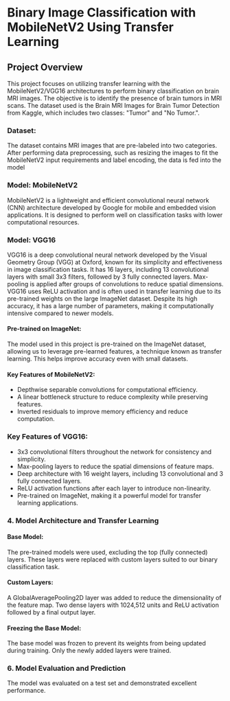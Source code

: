 # Binary Image Classification with MobileNetV2 Using Transfer Learning

## Project Overview 

This project focuses on utilizing transfer learning with the MobileNetV2/VGG16 architectures to perform binary classification on brain MRI images. The objective is to identify the presence of brain tumors in MRI scans. The dataset used is the Brain MRI Images for Brain Tumor Detection from Kaggle, which includes two classes: "Tumor" and "No Tumor.".


### Dataset: 

The dataset contains MRI images that are pre-labeled into two categories. After performing data preprocessing, such as resizing the images to fit the MobileNetV2 input requirements and label encoding, the data is fed into the model

### Model: MobileNetV2

MobileNetV2 is a lightweight and efficient convolutional neural network (CNN) architecture developed by Google for mobile and embedded vision applications. It is designed to perform well on classification tasks with lower computational resources.

### Model: VGG16

VGG16 is a deep convolutional neural network developed by the Visual Geometry Group (VGG) at Oxford, known for its simplicity and effectiveness in image classification tasks. It has 16 layers, including 13 convolutional layers with small 3x3 filters, followed by 3 fully connected layers. Max-pooling is applied after groups of convolutions to reduce spatial dimensions. VGG16 uses ReLU activation and is often used in transfer learning due to its pre-trained weights on the large ImageNet dataset. Despite its high accuracy, it has a large number of parameters, making it computationally intensive compared to newer models.

#### Pre-trained on ImageNet: 
The model used in this project is pre-trained on the ImageNet dataset, allowing us to leverage pre-learned features, a technique known as transfer learning. This helps improve accuracy even with small datasets.

#### Key Features of MobileNetV2:

- Depthwise separable convolutions for computational efficiency.
- A linear bottleneck structure to reduce complexity while preserving features.
- Inverted residuals to improve memory efficiency and reduce computation.

### Key Features of VGG16:
- 3x3 convolutional filters throughout the network for consistency and simplicity.
- Max-pooling layers to reduce the spatial dimensions of feature maps.
- Deep architecture with 16 weight layers, including 13 convolutional and 3 fully connected layers.
- ReLU activation functions after each layer to introduce non-linearity.
- Pre-trained on ImageNet, making it a powerful model for transfer learning applications.

### 4. Model Architecture and Transfer Learning

#### Base Model:
The pre-trained models were used, excluding the top (fully connected) layers. These layers were replaced with custom layers suited to our binary classification task.

#### Custom Layers:

A GlobalAveragePooling2D layer was added to reduce the dimensionality of the feature map.
Two dense layers with 1024,512 units and ReLU activation followed by a final output layer.

#### Freezing the Base Model: 
The base model was frozen to prevent its weights from being updated during training. Only the newly added layers were trained.

### 6. Model Evaluation and Prediction

The model was evaluated on a test set and demonstrated excellent performance.

